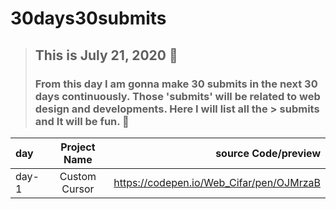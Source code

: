 # 30days30submits

> ## This is July 21, 2020 📅
> ### From this day I am gonna make 30 submits in the next 30 days continuously. Those 'submits' will be related to web design and developments. Here I will list all the > submits and It will be fun. 🤞

| day   | Project Name    | source Code/preview |
| :---  | :-------------: | ------------------: |
| day-1 | Custom Cursor   | https://codepen.io/Web_Cifar/pen/OJMrzaB |
